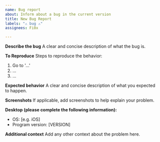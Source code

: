 ```yaml
---
name: Bug report
about: Inform about a bug in the current version
title: New Bug Report
labels: "⚠️ bug ⚠️"
assignees: Fi0x

---
```


**Describe the bug**
A clear and concise description of what the bug is.

**To Reproduce**
Steps to reproduce the behavior:
1. Go to '...'
2. ...
3. ...

**Expected behavior**
A clear and concise description of what you expected to happen.

**Screenshots**
If applicable, add screenshots to help explain your problem.

**Desktop (please complete the following information):**
 - OS: [e.g. iOS]
 - Program version: [VERSION]

**Additional context**
Add any other context about the problem here.
